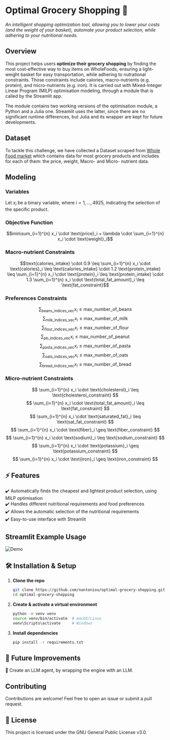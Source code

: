 
# **Optimal Grocery Shopping 🛒**  
_An intelligent shopping optimization tool, allowing you to lower your costs (and the weight of your basket), automate your product selection, while adhering to your nutritional needs._  

## **Overview**
This project helps users **optimize their grocery shopping** by finding the most cost-effective way to buy items on WholeFoods, ensuring a light-weight basket for easy transportation, while adhering to nutrational constraints. Those constraints include calories, macro-nutrients (e.g. protein), and micro-nutrients (e.g. iron). It is carried out with Mixed-Integer Linear Program (MILP) optimisation modeling, through a module that is called by the Streamlit app.

The module contains two working versions of the optimisation module, a Python and a Julia one. Streamlit uses the latter, since there are no significant runtime differences, but Julia and its wrapper are kept for future developments.


## **Dataset**
To tackle this challenge, we have collected a Dataset scraped from [Whole Food market](https://www.wholefoodsmarket.com/) which contains data for most grocery products and includes for each of them: the price, weight, Macro- and Micro- nutrient data.


## **Modeling**
### Variables
Let $x_i$ be a binary variable, where $i = 1, \dots, 4925$, indicating the selection of the specific product.

### Objective Function

```math
min\sum_{i=1}^{n} x_i \cdot \text{price}_i + \lambda \cdot \sum_{i=1}^{n} x_i \cdot \text{weight}_i
```
### Macro-nutrient Constraints

```math
\text{calories_intake} \cdot 0.9 \leq \sum_{i=1}^{n} x_i \cdot \text{calories}_i \leq \text{calories_intake} \cdot 1.2


\text{protein_intake} \leq \sum_{i=1}^{n} x_i \cdot \text{protein}_i \leq \text{protein_intake} \cdot 1.3


\sum_{i=1}^{n} x_i \cdot \text{total_fat_amount}_i \leq \text{fat_constraint}
```

### Preferences Constraints
$$
\sum_{\text{beans_indices_vec}} x_i \leq \text{max_number_of_beans}
$$
$$
\sum_{\text{milk_indices_vec}} x_i \leq \text{max_number_of_milk}
$$
$$
\sum_{\text{flour_indices_vec}} x_i \leq \text{max_number_of_flour}
$$
$$
\sum_{\text{pb_indices_vec}} x_i \leq \text{max_number_of_peanut}
$$
$$
\sum_{\text{pasta_indices_vec}} x_i \leq \text{max_number_of_pasta}
$$
$$
\sum_{\text{oats_indices_vec}} x_i \leq \text{max_number_of_oats}
$$
$$
\sum_{\text{bread_indices_vec}} x_i \leq \text{max_number_of_bread}
$$

### Micro-nutrient Constraints
$$
\sum_{i=1}^{n} x_i \cdot \text{cholesterol}_i \leq \text{cholesterol_constraint}
$$
$$
\sum_{i=1}^{n} x_i \cdot \text{total_fat_amount}_i \leq \text{fat_constraint}
$$
$$
\sum_{i=1}^{n} x_i \cdot \text{saturated_fat}_i \leq \text{sat_fat_constraint}
$$
$$
\sum_{i=1}^{n} x_i \cdot \text{fiber}_i \geq \text{fiber_constraint}
$$
$$
\sum_{i=1}^{n} x_i \cdot \text{sodium}_i \leq \text{sodium_constraint}
$$
$$
\sum_{i=1}^{n} x_i \cdot \text{potassium}_i \geq \text{potassium_constraint}
$$
$$
\sum_{i=1}^{n} x_i \cdot \text{iron}_i \geq \text{iron_constraint}
$$


## **⚡ Features**  
✔️ Automatically finds the cheapest and lightest product selection, using MILP optimisation<br>
✔️ Handles different nutritional requirements and food preferences<br>
✔️ Allows the automatic selection of the nutritional requirements<br>
✔️ Easy-to-use interface with Streamlit

## **Streamlit Example Usage**  

![Demo](media/demo.gif)

## **🛠️ Installation & Setup**  
1. **Clone the repo**  
   ```bash
   git clone https://github.com/nantoniou/optimal-grocery-shopping.git
   cd optimal-grocery-shopping
   ```
2. **Create & activate a virtual environment**  
   ```bash
   python -m venv venv
   source venv/bin/activate  # macOS/Linux
   venv\Scripts\activate     # Windows
   ```
3. **Install dependencies**  
   ```bash
   pip install -r requirements.txt
   ```


## **🚀 Future Improvements**  
🔹 Create an LLM agent, by wrapping the engine with an LLM.

## **Contributing**  
Contributions are welcome! Feel free to open an issue or submit a pull request.  

## **🐝 License**  
This project is licensed under the GNU General Public License v3.0.  
